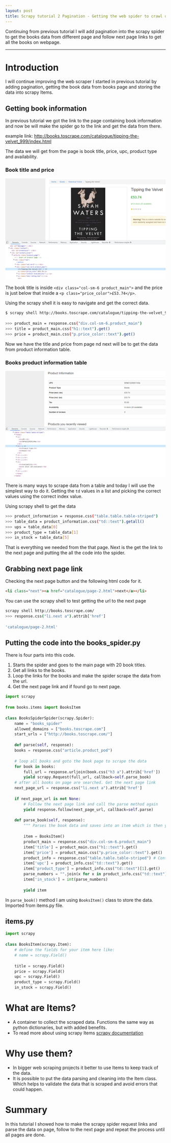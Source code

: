 ```yaml
---
layout: post
title: Scrapy tutorial 2 Pagination - Getting the web spider to crawl different pages.
---
```


Continuing from previous tutorial I will add pagination into the scrapy spider to get the books data from different page and follow next page links to get all the books on webpage.

---

# Introduction

I will continue improving the web scraper I started in previous tutorial by adding pagination, getting the book data from  books page and storing the data into scrapy Items.

## Getting book information
In previous tutorial we got the link to the page containing book information and now be will make the spider go to the link and get the data from there. 

example link: http://books.toscrape.com/catalogue/tipping-the-velvet_999/index.html

The data we will get from the page is book title, price, upc, product type and availability. 

### Book title and price
![book_page](../images/scrapy_book_title_and_price_html_code.png)

The book title is inside `<div class="col-sm-6 product_main">` and the price is just below that inside a `<p class="price_color">£53.74</p>`.

Using the scrapy shell it is easy to navigate and get the correct data.
```bash
$ scrapy shell http://books.toscrape.com/catalogue/tipping-the-velvet_999/index.html

>>> product_main = response.css("div.col-sm-6.product_main")
>>> title = product_main.css("h1::text").get()
>>> price = product_main.css("p.price_color::text").get()
```

Now we have the title and price from page nd next will be to get the data from product information table.

### Books product information table
![html_table_view](../images/scrapy_getting_data_from_html_table_books.png)

There is many ways to scrape data from a table and today I will use the simplest way to do it. Getting the `td` values in a list and picking the correct values using the correct index value.

Using scrapy shell to get the data
```bash
>>> product_information = response.css("table.table.table-striped")
>>> table_data = product_information.css("td::text").getall()
>>> ups = table_data[0]
>>> product_type = table_data[1]
>>> in_stock = table_data[5]
```

That is everything we needed from the that page. Next is the get the link to the next page and putting the all the code into the spider.

## Grabbing next page link
Checking the next page button and the following html code for it.
```html
<li class="next"><a href="catalogue/page-2.html">next</a></li>
```

You can use the scrapy shell to test getting the url to the next page
```bash
scrapy shell http://books.toscrape.com/
>>> response.css("li.next a").attrib['href']

'catalogue/page-2.html'

```

## Putting the code into the books_spider.py

There is four parts into this code.
1. Starts the spider and goes to the main page with 20 book titles.
2. Get all links to the books.
3. Loop the links for the books and make the spider scrape the data from the url.
4. Get the next page link and if found go to next page.


```python 
import scrapy

from books.items import BooksItem

class BooksSpiderSpider(scrapy.Spider):
    name = "books_spider"
    allowed_domains = ["books.toscrape.com"]
    start_urls = ["http://books.toscrape.com/"]
    
    def parse(self, response):  
    books = response.css("article.product_pod")
    
    # loop all books and goto the book page to scrape the data
    for book in books:
        full_url = response.urljoin(book.css("h3 a").attrib['href'])
        yield scrapy.Request(full_url, callback=self.parse_book)
    # after all books on page are searched. Get the next page link
    next_page_url = response.css("li.next a").attrib['href']
    
    if next_page_url is not None:
        # Follow the next page link and call the parse method again
        yield response.follow(next_page_url, callback=self.parse)
    
    def parse_book(self, response):
        """ Parses the book data and saves into an item which is then yielded"""
        
        item = BooksItem()
        product_main = response.css("div.col-sm-6.product_main")
        item['title'] = product_main.css("h1::text").get()
        item['price'] = product_main.css("p.price_color::text").get()
        product_info = response.css("table.table.table-striped") # Contains the html table with product information
        item['upc'] = product_info.css("td::text").get()
        item['product_type'] = product_info.css("td::text")[1].get()
        parse_numbers = "".join(x for x in product_info.css("td::text")[5].get() if x.isdigit())
        item['in_stock'] = int(parse_numbers)
        
        yield item
```

In `parse_book()` method I am using `BooksItem()` class to store the data. Imported from items.py file.

## items.py
```python
import scrapy

class BooksItem(scrapy.Item):
    # define the fields for your item here like:
    # name = scrapy.Field()
    
    title = scrapy.Field()
    price = scrapy.Field()
    upc = scrapy.Field()
    product_type = scrapy.Field()
    in_stock = scrapy.Field()
```

 # What are Items?
 - A container to collect the scraped data. Functions the same way as python dictionaries, but with added benefits.
 -  To read more about using scrapy Items [scrapy documentation](https://docs.scrapy.org/en/latest/topics/items.html)

 # Why use them?
 - In bigger web scraping projects it better to use Items to keep track of the data.
 - It is possible to put the data parsing and cleaning into the Item class. Which helps to validate the data that is scraped and avoid errors that could happen.

# Summary
In this tutorial I showed how to make the scrapy spider request links and parse the data on page, follow to the next page and repeat the process until all pages are done.
